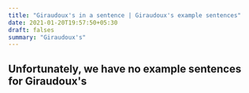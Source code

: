 ```yaml
---
title: "Giraudoux's in a sentence | Giraudoux's example sentences"
date: 2021-01-20T19:57:50+05:30
draft: falses
summary: "Giraudoux's"
---
```

## Unfortunately, we have no example sentences for Giraudoux's                 
